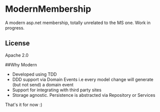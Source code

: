 ModernMembership
================

A modern asp.net membership, totally unrelated to the MS one. Work in progress.


## License

Apache 2.0


##Why Modern

- Developed using TDD
- DDD support via Domain Events i.e every model change will generate (but not send) a domain event
- Support for integrating with third party sites 
- Storage agnostic. Persistence is abstracted via Repository or Services


That's it for now :)
